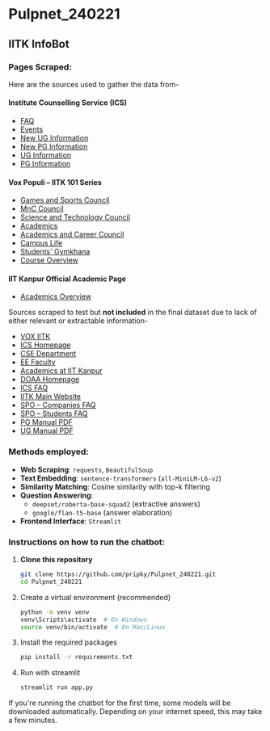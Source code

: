 # Pulpnet_240221
## IITK InfoBot

### Pages Scraped:

Here are the sources used to gather the data from-

#### Institute Counselling Service (ICS)
- [FAQ](https://www.iitk.ac.in/counsel/faq.php)
- [Events](https://www.iitk.ac.in/counsel/events.php)
- [New UG Information](https://www.iitk.ac.in/counsel/new-ug-information.php)
- [New PG Information](https://www.iitk.ac.in/counsel/new-pg-information.php)
- [UG Information](https://www.iitk.ac.in/counsel/ug-information.php)
- [PG Information](https://www.iitk.ac.in/counsel/pg-information.php)

#### Vox Populi – IITK 101 Series
- [Games and Sports Council](https://voxiitk.com/iitk101-games-and-sports-council/)
- [MnC Council](https://voxiitk.com/iitk101-mnc-council/)
- [Science and Technology Council](https://voxiitk.com/iitk101-science-and-technology-council/)
- [Academics](https://voxiitk.com/iitk101-academics/)
- [Academics and Career Council](https://voxiitk.com/iitk101-academics-and-career-council/)
- [Campus Life](https://voxiitk.com/iitk101-campus-life/)
- [Students' Gymkhana](https://voxiitk.com/iitk101-students-gymkhana/)
- [Course Overview](https://voxiitk.com/iitk101-course-overview/)

#### IIT Kanpur Official Academic Page
- [Academics Overview](https://www.iitk.ac.in/futurestudents/acads/)
  
Sources scraped to test but **not included** in the final dataset due to lack of either relevant or extractable information-

- [VOX IITK](https://voxiitk.com/)
- [ICS Homepage](https://www.iitk.ac.in/counsel/)
- [CSE Department](https://www.cse.iitk.ac.in/)
- [EE Faculty](https://www.iitk.ac.in/ee/faculty)
- [Academics at IIT Kanpur](https://www.iitk.ac.in/new/academics-at-iit-kanpur)
- [DOAA Homepage](https://www.iitk.ac.in/doaa/)
- [ICS FAQ](https://www.iitk.ac.in/counsel/faq.php)
- [IITK Main Website](https://www.iitk.ac.in/)
- [SPO – Companies FAQ](https://spo.iitk.ac.in/companies#faqs)
- [SPO – Students FAQ](https://spo.iitk.ac.in/students#faqs)
- [PG Manual PDF](https://iitk.ac.in/doaa/data/PG-Manual.pdf)
- [UG Manual PDF](https://www.iitk.ac.in/doaa/data/UG-Manual.pdf)

### Methods employed:

- **Web Scraping**: `requests`, `BeautifulSoup`
- **Text Embedding**: `sentence-transformers` (`all-MiniLM-L6-v2`)
- **Similarity Matching**: Cosine similarity with top-k filtering
- **Question Answering**:
  - `deepset/roberta-base-squad2` (extractive answers)
  - `google/flan-t5-base` (answer elaboration)
- **Frontend Interface**: `Streamlit`

### Instructions on how to run the chatbot:

1. **Clone this repository**  
   ```bash
   git clone https://github.com/pripky/Pulpnet_240221.git
   cd Pulpnet_240221
   ```
2. Create a virtual environment (recommended)
   ```bash
   python -m venv venv
   venv\Scripts\activate  # On Windows
   source venv/bin/activate  # On Mac/Linux
   ```
3. Install the required packages
   ```bash
   pip install -r requirements.txt
   ```
4. Run with streamlit
   ```bash
   streamlit run app.py
   ```
If you're running the chatbot for the first time, some models will be downloaded automatically. Depending on your internet speed, this may take a few minutes.
